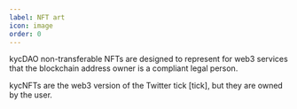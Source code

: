 ```yaml
---
label: NFT art
icon: image
order: 0
---
```


kycDAO non-transferable NFTs are designed to represent for web3 services that the blockchain address owner is a compliant legal person. 

kycNFTs are the web3 version of the Twitter tick [tick], but they are owned by the user.
